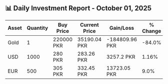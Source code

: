 ## 📊 Daily Investment Report - October 01, 2025

| Asset | Quantity | Buy Price | Current Price | Gain/Loss | % Change |
|-------|----------|-----------|----------------|------------|----------|
| Gold | 1 | 220000 PKR | 35190.04 PKR | -184809.96 PKR | -84.0% |
| USD | 1000 | 280 PKR | 283.26 PKR | 3257.2 PKR | 1.16% |
| EUR | 500 | 305 PKR | 332.45 PKR | 13723.05 PKR | 9.0% |
